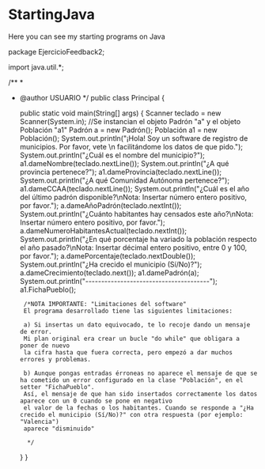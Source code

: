 # StartingJava
Here you can see my starting programs on Java

package EjercicioFeedback2;

import java.util.*;

/**
 *
 * @author USUARIO
 */
public class Principal {

    public static void main(String[] args) {
        Scanner teclado = new Scanner(System.in);
        //Se instancian el objeto Padrón "a" y el objeto Población "a1"
        Padrón a = new Padrón();
        Población a1 = new Población();
        System.out.println("¡Hola! Soy un software de registro de municipios. Por favor, vete \n facilitándome los datos de que pido.");
        System.out.println("¿Cuál es el nombre del municipio?");
        a1.dameNombre(teclado.nextLine());
        System.out.println("¿A qué provincia pertenece?");
        a1.dameProvincia(teclado.nextLine());
        System.out.println("¿A qué Comunidad Autónoma pertenece?");
        a1.dameCCAA(teclado.nextLine());
        System.out.println("¿Cuál es el año del último padrón disponible?\nNota: Insertar número entero positivo, por favor.");
        a.dameAñoPadrón(teclado.nextInt());
        System.out.println("¿Cuánto habitantes hay censados este año?\nNota: Insertar número entero positivo, por favor.");
        a.dameNumeroHabitantesActual(teclado.nextInt());
        System.out.println("¿En qué porcentaje ha variado la población respecto el año pasado?\nNota: Insertar décimal entero positivo, entre 0 y 100, por favor.");
        a.damePorcentaje(teclado.nextDouble());
        System.out.println("¿Ha crecido el municipio (Sí/No)?");
        a.dameCrecimiento(teclado.next());
        a1.damePadrón(a);
        System.out.println("---------------------------------------");
        a1.FichaPueblo();

        /*NOTA IMPORTANTE: "Limitaciones del software"
        El programa desarrollado tiene las siguientes limitaciones:

        a) Si insertas un dato equivocado, te lo recoje dando un mensaje de error.
        Mi plan original era crear un bucle "do while" que obligara a poner de nuevo
        la cifra hasta que fuera correcta, pero empezó a dar muchos errores y problemas.
        
        b) Aunque pongas entradas érroneas no aparece el mensaje de que se ha cometido un error configurado en la clase "Población", en el setter "FichaPueblo". 
        Así, el mensaje de que han sido insertados correctamente los datos aparece con un 0 cuando se pone en negativo 
        el valor de la fechas o los habitantes. Cuando se responde a "¿Ha crecido el municipio (Sí/No)?" con otra respuesta (por ejemplo: "Valencia")
        aparece "disminuido" 

         */
    }
}
